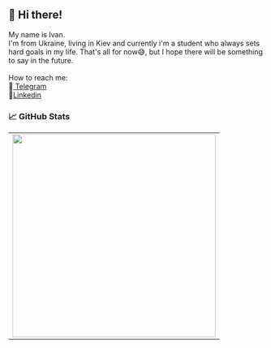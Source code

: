 ## 👋 Hi there!

My name is Ivan.<br>
I'm from Ukraine, living in Kiev and currently i'm a student who always sets hard goals in my life.
That's all for now😅, but I hope there will be something to say in the future.
<br>
<br>
  How to reach me:<br>
💬<a href="https://t.me/nothing_interesting_for_u" rel="nofollow"> Telegram</a><br>
📑<a href="https://www.linkedin.com/in/ivan-suprun/" rel="nofollow">Linkedin</a>

### 📈 GitHub Stats</h2>

<p>
    <table>
    <tr>
        <td>
        <img width="400px" src="https://github-readme-stats.vercel.app/api/top-langs/?username=Anderli-dev&hide=html&layout=compact&hide_border=true&hide_title=true&theme=darkicon_color=5194f0&bg_color=0d1117" />
        </td>
    </tr>   
    </table>
</p>
